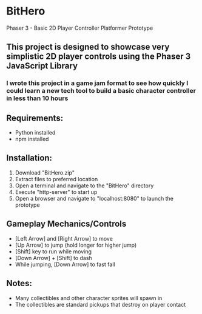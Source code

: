 # BitHero
Phaser 3 - Basic 2D Player Controller Platformer Prototype

## This project is designed to showcase very simplistic 2D player controls using the Phaser 3 JavaScript Library

### I wrote this project in a game jam format to see how quickly I could learn a new tech tool to build a basic character controller in less than 10 hours

## Requirements:
- Python installed
- npm installed

## Installation:
1) Download "BitHero.zip"
2) Extract files to preferred location
3) Open a terminal and navigate to the "BitHero" directory
4) Execute "http-server" to start up
5) Open a browser and navigate to "localhost:8080" to launch the prototype

## Gameplay Mechanics/Controls
- [Left Arrow] and [Right Arrow] to move
- [Up Arrow] to jump (hold longer for higher jump)
- [Shift] key to run while moving
- [Down Arrow] + [Shift] to dash
- While jumping, [Down Arrow] to fast fall

## Notes:
- Many collectibles and other character sprites will spawn in
- The collectibles are standard pickups that destroy on player contact

